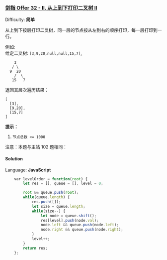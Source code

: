 ### [剑指 Offer 32 - II. 从上到下打印二叉树 II](https://leetcode-cn.com/problems/cong-shang-dao-xia-da-yin-er-cha-shu-ii-lcof/)

Difficulty: **简单**


从上到下按层打印二叉树，同一层的节点按从左到右的顺序打印，每一层打印到一行。

例如:  
给定二叉树: `[3,9,20,null,null,15,7]`,

```
    3
   / \
  9  20
    /  \
   15   7
```

返回其层次遍历结果：

```
[
  [3],
  [9,20],
  [15,7]
]
```

**提示：**

1.  `节点总数 <= 1000`

注意：本题与主站 102 题相同：


#### Solution

Language: **JavaScript**

```JavaScript
    ​var levelOrder = function(root) {
        let res = [], queue = [], level = 0;

        root && queue.push(root);
        while(queue.length) {
            res.push([]);
            let size = queue.length;
            while(size--) {
                let node = queue.shift();
                res[level].push(node.val);
                node.left && queue.push(node.left);
                node.right && queue.push(node.right);
            }
            level++;
        }
        return res;
    };
```
